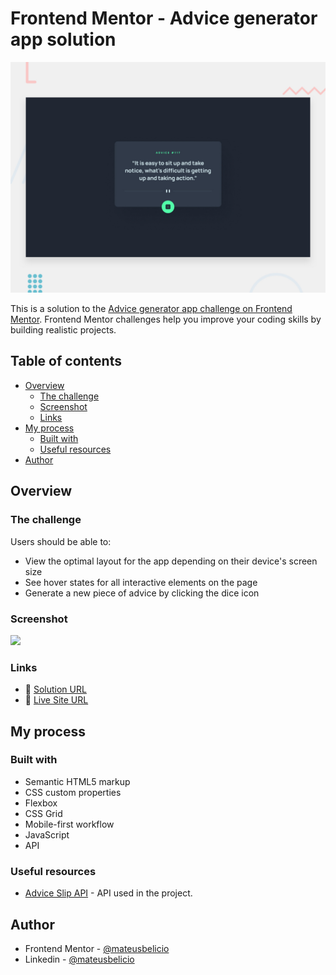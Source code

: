 # Frontend Mentor - Advice generator app solution

![Design preview for the Advice generator app coding challenge](./design/desktop-preview.jpg)

This is a solution to the [Advice generator app challenge on Frontend Mentor](https://www.frontendmentor.io/challenges/advice-generator-app-QdUG-13db). Frontend Mentor challenges help you improve your coding skills by building realistic projects.

## Table of contents

- [Overview](#overview)
  - [The challenge](#the-challenge)
  - [Screenshot](#screenshot)
  - [Links](#links)
- [My process](#my-process)
  - [Built with](#built-with)
  - [Useful resources](#useful-resources)
- [Author](#author)

## Overview

### The challenge

Users should be able to:

- View the optimal layout for the app depending on their device's screen size
- See hover states for all interactive elements on the page
- Generate a new piece of advice by clicking the dice icon

### Screenshot

![](./design/)

### Links

- 🔗 [Solution URL](https://github.com/mateusbelicio/advice-generator-app)
- 🔗 [Live Site URL](https://mateusbelicio.github.io/advice-generator-app)

## My process

### Built with

- Semantic HTML5 markup
- CSS custom properties
- Flexbox
- CSS Grid
- Mobile-first workflow
- JavaScript
- API

### Useful resources

- [Advice Slip API](https://api.adviceslip.com) - API used in the project.

## Author

- Frontend Mentor - [@mateusbelicio](https://www.frontendmentor.io/profile/mateusbelicio)
- Linkedin - [@mateusbelicio](https://www.linkedin.com/in/mateusbelicio)
